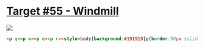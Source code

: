 # [Target #55 - Windmill](https://cssbattle.dev/play/55)

![](https://cssbattle.dev/targets/55.png)

```HTML
<p q><p w><p e><p r><style>body{background:#191919}p{border:50px solid rgba(0,0,0,0);border-top-color:#F9E492;border-right-color:#F9E492;border-radius:50%;position:fixed}p:nth-child(even){border-top-color: #4F77FF;border-right-color: #4F77FF}p[q]{transform:rotate(-45deg);margin:92 92}p[w]{transform:rotate(45deg);margin:42 142}p[e]{transform:rotate(135deg);margin:92 192}p[r]{transform:rotate(225deg);margin:142 142
```